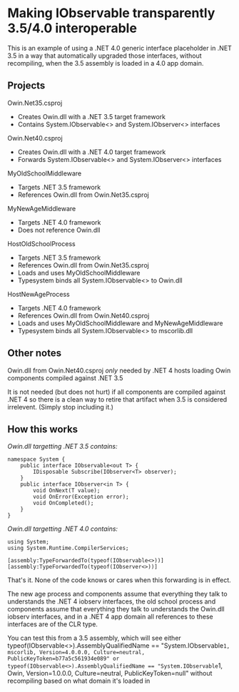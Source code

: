 
# Making IObservable transparently 3.5/4.0 interoperable

This is an example of using a .NET 4.0 generic interface placeholder in .NET 3.5
in a way that automatically upgraded those interfaces, without recompiling, 
when the 3.5 assembly is loaded in a 4.0 app domain.

## Projects

Owin.Net35.csproj
* Creates Owin.dll with a .NET 3.5 target framework
* Contains System.IObservable<> and System.IObserver<> interfaces

Owin.Net40.csproj
* Creates Owin.dll with a .NET 4.0 target framework
* Forwards System.IObservable<> and System.IObserver<> interfaces

MyOldSchoolMiddleware
* Targets .NET 3.5 framework
* References Owin.dll from Owin.Net35.csproj

MyNewAgeMiddleware
* Targets .NET 4.0 framework
* Does not reference Owin.dll

HostOldSchoolProcess
* Targets .NET 3.5 framework
* References Owin.dll from Owin.Net35.csproj
* Loads and uses MyOldSchoolMiddleware
* Typesystem binds all System.IObservable<> to Owin.dll

HostNewAgeProcess
* Targets .NET 4.0 framework
* References Owin.dll from Owin.Net40.csproj
* Loads and uses MyOldSchoolMiddleware and MyNewAgeMiddleware
* Typesystem binds all System.IObservable<> to mscorlib.dll


## Other notes

Owin.dll from Owin.Net40.csproj *only* needed by .NET 4 hosts loading Owin components compiled against .NET 3.5

It is not needed (but does not hurt) if all components are compiled against .NET 4 so
there is a clean way to retire that artifact when 3.5 is considered irrelevent. (Simply stop including it.)


## How this works

*Owin.dll targetting .NET 3.5 contains:*

    namespace System {
        public interface IObservable<out T> {
            IDisposable Subscribe(IObserver<T> observer);
        }
        public interface IObserver<in T> {
            void OnNext(T value);
            void OnError(Exception error);
            void OnCompleted();
        }
    }


*Owin.dll targetting .NET 4.0 contains:*

    using System;
    using System.Runtime.CompilerServices;

    [assembly:TypeForwardedTo(typeof(IObservable<>))]
    [assembly:TypeForwardedTo(typeof(IObserver<>))]


That's it. None of the code knows or cares when this forwarding is in effect. 

The new age process and components assume that everything they talk to understands the .NET 4 iobserv interfaces, 
the old school process and components assume that everything they talk to understands the Owin.dll iobserv interfaces, 
and in a .NET 4 app domain all references to these interfaces are of the CLR type.

You can test this from a 3.5 assembly, which will see either
    typeof(IObservable<>).AssemblyQualifiedName == "System.IObservable`1, mscorlib, Version=4.0.0.0, Culture=neutral, PublicKeyToken=b77a5c561934e089"
or
    typeof(IObservable<>).AssemblyQualifiedName == "System.IObservable`1, Owin, Version=1.0.0.0, Culture=neutral, PublicKeyToken=null"
without recompiling based on what domain it's loaded in
 

